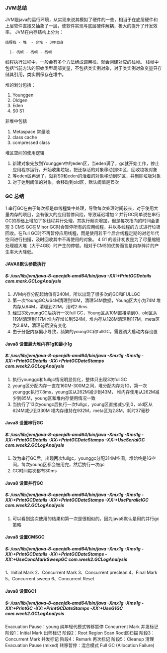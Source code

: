 ### JVM总结
JVM是java的运行环境，从实现来说其模拟了硬件的一些，相当于在底层硬件和上层软件直接又抽象了一层，使软件实现与底层硬件解耦，极大的提升了开发效率。
JVM在内存结构上分为：

    线程栈 - 堆  - 非堆 - JVM自身
  
      |- 栈帧 - 栈帧 - 栈帧
      

线程执行过程中，一般会有多个方法组成调用栈，就会创建对应的栈帧。
栈帧中包括当前方法的原始类型局部变量，不包括类实例对象，对于类实例对象变量只存储其引用，类实例保存在堆中。

堆的划分包括：
1. Younggen
2. Oldgen
3. Eden 
4. S0 S1

非堆中包括
1. Metaspace 常量池
2. class cache
3. compressed class

堆区空间的使用逻辑
1. 新建对象先放到Younggen中的eden区，当eden满了，gc就开始工作，停止应用程序运行，开始收集垃圾，把还存活的对象移动到S0区，回收垃圾对象
2. 等eden区再满了，就将S0和eden的活着的对象移动到S1区，并删除垃圾对象
3. 对于达到阈值的对象，会移动到old区，默认阈值是15次



### GC 总结
1 串行GC在由于每次都是单线程集中处理，导致每次处理时间较长，对于使用大量内存的项目，会有很大的应用暂停风险，导致延迟增加
2 并行GC简单说在串行GC的基础上增加了多线程并行处理，其执行频次增加，但是每次指向的时间会更短
3 CMS GC在Minor GC时会暂停所有的应用线程，并以多线程的方式进行垃圾回收。在Full GC时不再暂停应用线程，而是使用若干个后台线程定期的对老年代空间进行扫描，及时回收其中不再使用的对象。
4 G1 的设计初衷是为了尽量缩短处理超大堆（大于4GB）时产生的停顿。相对于CMS的优势而言是内存碎片的产生率大大降低。


#### JAVA8默认参数执行

##### $: /usr/lib/jvm/java-8-openjdk-amd64/bin/java -XX:+PrintGCDetails com.mark.GCLogAnalysis

1. JVM内存分配起始值有240M，所以出现了很多次的GC和FULLGC
2. 第一次YoungGC从64M清理到10M，清理54M数据，Young区大小为74M
堆内存从64M，清理到22M，用时2.6ms
3. 经过3次youngGC后执行一次full GC，Young区从10M直接清到0，old区从119M清理到117M
堆内存增长到524M，堆内存从128M清理到117M，meta区为2.8M，清理前后没有变化
4. 由于分配内存偏小导致，频繁的youngGC和fullGC，需要调大启动内存设置


#### Java8 设置最大堆内存1g和最小1g
##### $: /usr/lib/jvm/java-8-openjdk-amd64/bin/java -Xmx1g -Xms1g -XX:+PrintGCDetails -XX:+PrintGCDateStamps com.week2.GCLogAnalysis

 
1. 执行younggc和fullgc情况明显优化，整体只出现3次fullGC
2. young区分配内存一直在160M-300M之间，堆分配内存为1G，第一次younggc执行7.8ms，young区从262M减少到43M，
堆内存使用从262M减少到85M，young区和堆内存使用情况一致
3. 当执行了13次youngc后执行一次fullgc，young区直接减少到0，old区从624M减少到330M 堆内存维持在932M，meta区为2.8M，耗时37毫秒


#### Java8 设置串行GC
 ##### $: /usr/lib/jvm/java-8-openjdk-amd64/bin/java -Xmx1g -Xms1g -XX:+PrintGCDetails -XX:+PrintGCDateStamps -XX:+UseSerialGC  com.week2.GCLogAnalysis
1. 改为串行GC后，出现两次fullgc，younggc分配314M空间，堆始终是1G空间，每次young区都会被用完，然后执行一次gc
2. GC时间每次都有30ms


#### Java8 设置并行GC
##### $: /usr/lib/jvm/java-8-openjdk-amd64/bin/java -Xmx1g -Xms1g -XX:+PrintGCDetails -XX:+PrintGCDateStamps -XX:+UseParallelGC  com.week2.GCLogAnalysis

1. 可以看到这次使用的结果和第一次是很相似的，因为java8默认是用的并行gc策略

#### Java8 设置CMSGC
##### $: /usr/lib/jvm/java-8-openjdk-amd64/bin/java -Xmx1g -Xms1g -XX:+PrintGCDetails -XX:+PrintGCDateStamps -XX:+UseConcMarkSweepGC  com.week2.GCLogAnalysis

1、Initial Mark
2、Concurrent Mark
3、Concurrent preclean
4、Final Mark
5、Concurrent sweep
6、Concurrent Reset


#### Java8 设置GC1
##### $: /usr/lib/jvm/java-8-openjdk-amd64/bin/java -Xmx1g -Xms1g -XX:+PrintGC -XX:+PrintGCDateStamps -XX:+UseG1GC  com.week2.GCLogAnalysis

Evacuation Pause：young 纯年轻代模式转移暂停
Concurrent Mark 并发标记
阶段1：Initial Mark 出师标记
阶段2：Root Region Scan Root区扫描
阶段3：Concurrent Mark 并发标记
阶段4：Remark 再次标记
阶段5：Cleanup 清理
Evacuation Pause (mixed) 转移暂停：混合模式
Full GC (Allocation Failure)